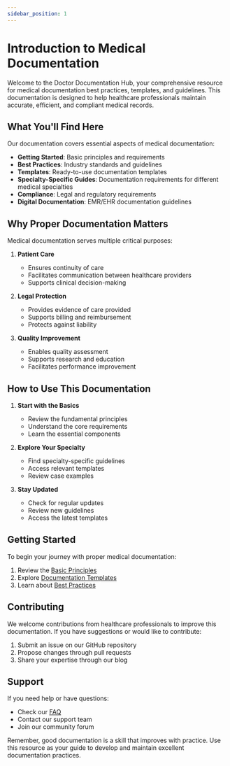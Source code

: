 ```yaml
---
sidebar_position: 1
---
```


# Introduction to Medical Documentation

Welcome to the Doctor Documentation Hub, your comprehensive resource for medical documentation best practices, templates, and guidelines. This documentation is designed to help healthcare professionals maintain accurate, efficient, and compliant medical records.

## What You'll Find Here

Our documentation covers essential aspects of medical documentation:

- **Getting Started**: Basic principles and requirements
- **Best Practices**: Industry standards and guidelines
- **Templates**: Ready-to-use documentation templates
- **Specialty-Specific Guides**: Documentation requirements for different medical specialties
- **Compliance**: Legal and regulatory requirements
- **Digital Documentation**: EMR/EHR documentation guidelines

## Why Proper Documentation Matters

Medical documentation serves multiple critical purposes:

1. **Patient Care**

   - Ensures continuity of care
   - Facilitates communication between healthcare providers
   - Supports clinical decision-making

2. **Legal Protection**

   - Provides evidence of care provided
   - Supports billing and reimbursement
   - Protects against liability

3. **Quality Improvement**
   - Enables quality assessment
   - Supports research and education
   - Facilitates performance improvement

## How to Use This Documentation

1. **Start with the Basics**

   - Review the fundamental principles
   - Understand the core requirements
   - Learn the essential components

2. **Explore Your Specialty**

   - Find specialty-specific guidelines
   - Access relevant templates
   - Review case examples

3. **Stay Updated**
   - Check for regular updates
   - Review new guidelines
   - Access the latest templates

## Getting Started

To begin your journey with proper medical documentation:

1. Review the [Basic Principles](./category/basic-principles)
2. Explore [Documentation Templates](./category/templates)
3. Learn about [Best Practices](./category/best-practices)

## Contributing

We welcome contributions from healthcare professionals to improve this documentation. If you have suggestions or would like to contribute:

1. Submit an issue on our GitHub repository
2. Propose changes through pull requests
3. Share your expertise through our blog

## Support

If you need help or have questions:

- Check our [FAQ](./faq)
- Contact our support team
- Join our community forum

Remember, good documentation is a skill that improves with practice. Use this resource as your guide to develop and maintain excellent documentation practices.
